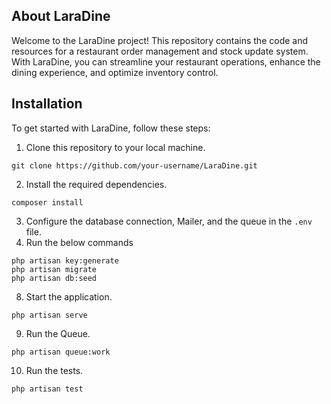 ## About LaraDine


Welcome to the LaraDine project! This repository contains the code and resources for a restaurant order management and stock update system. With LaraDine, you can streamline your restaurant operations, enhance the dining experience, and optimize inventory control.

## Installation

To get started with LaraDine, follow these steps:

1.  Clone this repository to your local machine.
```
git clone https://github.com/your-username/LaraDine.git
```
2.  Install the required dependencies.
```
composer install
```
3.  Configure the database connection, Mailer, and the queue in the `.env` file.
4. Run  the below commands
```
php artisan key:generate
php artisan migrate
php artisan db:seed
```
8.  Start the application.
```
php artisan serve
```
9.  Run the Queue.
```
php artisan queue:work
```
10.  Run the tests.
```
php artisan test
```
